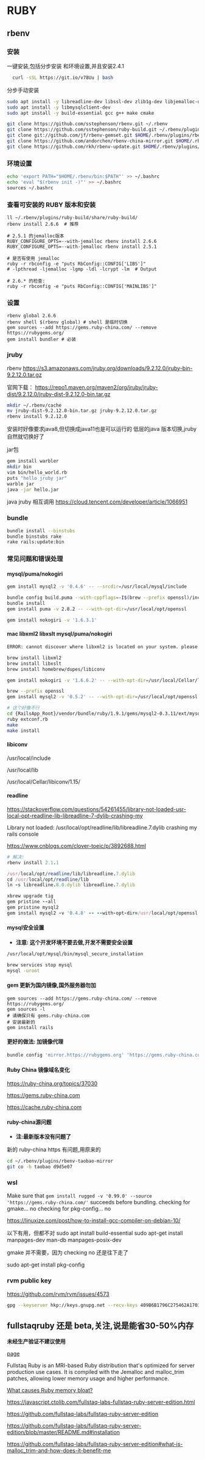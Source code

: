 # RUBY

## rbenv

### 安装

一键安装,包括分步安装 和环境设置,并且安装2.4.1

```bash
  curl -sSL https://git.io/v78Uu | bash
```

分步手动安装

```bash
sudo apt install -y libreadline-dev libssl-dev zlib1g-dev libjemalloc-dev git
sudo apt install -y libmysqlclient-dev
sudo apt install -y build-essential gcc g++ make cmake 

git clone https://github.com/sstephenson/rbenv.git ~/.rbenv
git clone https://github.com/sstephenson/ruby-build.git ~/.rbenv/plugins/ruby-build
git clone git://github.com/jf/rbenv-gemset.git $HOME/.rbenv/plugins/rbenv-gemset
git clone https://github.com/andorchen/rbenv-china-mirror.git $HOME/.rbenv/plugins/rbenv-china-mirror
git clone https://github.com/rkh/rbenv-update.git $HOME/.rbenv/plugins/rbenv-update"

```

### 环境设置

```bash
echo 'export PATH="$HOME/.rbenv/bin:$PATH"' >> ~/.bashrc
echo 'eval "$(rbenv init -)"' >> ~/.bashrc
sources ~/.bashrc
```

### 查看可安装的 RUBY 版本和安装

```shell
ll ~/.rbenv/plugins/ruby-build/share/ruby-build/
rbenv install 2.6.6  # 推荐

# 2.5.1 的jemalloc版本
RUBY_CONFIGURE_OPTS=--with-jemalloc rbenv install 2.6.6
RUBY_CONFIGURE_OPTS=--with-jemalloc rbenv install 2.5.1

# 是否有使用 jemalloc
ruby -r rbconfig -e "puts RbConfig::CONFIG['LIBS']"
# -lpthread -ljemalloc -lgmp -ldl -lcrypt -lm  # Output

# 2.6.* 的检查:
ruby -r rbconfig -e "puts RbConfig::CONFIG['MAINLIBS']"
```

### 设置

```shell
rbenv global 2.6.6
rbenv shell $(rbenv global) # shell 是临时切换
gem sources --add https://gems.ruby-china.com/ --remove https://rubygems.org/
gem install bundler # 必装
```

### jruby

rbenv
https://s3.amazonaws.com/jruby.org/downloads/9.2.12.0/jruby-bin-9.2.12.0.tar.gz

官网下载：
https://repo1.maven.org/maven2/org/jruby/jruby-dist/9.2.12.0/jruby-dist-9.2.12.0-bin.tar.gz

```bash
mkdir ~/.rbenv/cache
mv jruby-dist-9.2.12.0-bin.tar.gz jruby-9.2.12.0.tar.gz
rbenv install 9.2.12.0
```

安装时好像要求java8,但切换成java11也是可以运行的
低层的java 版本切换,jruby自然就切换好了

jar包

```bash
gem install warbler
mkdir bin
vim bin/hello_world.rb
puts "hello jruby jar"
warble jar
java -jar hello.jar
```

java jruby 相互调用
https://cloud.tencent.com/developer/article/1066951

### bundle

```bash
bundle install --binstubs
bundle binstubs rake
rake rails:update:bin
```

### 常见问题和错误处理

#### mysql/puma/nokogiri

```bash
gem install mysql2 -v '0.4.6' -- --srcdir=/usr/local/mysql/include

bundle config build.puma --with-cppflags=-I$(brew --prefix openssl)/include
bundle install
gem install puma -v 2.8.2 -- --with-opt-dir=/usr/local/opt/openssl

gem install nokogiri -v '1.6.3.1'
```

#### mac libxml2 libxslt mysql/puma/nokogiri

```bash
ERROR: cannot discover where libxml2 is located on your system. please make sure `pkg-config` is installed.

brew install libxml2
brew install libxslt
brew install homebrew/dupes/libiconv

gem install nokogiri -v '1.6.6.2' -- --with-opt-dir=/usr/local/Cellar/libiconv/1.15/

brew --prefix openssl
gem install mysql2 -v '0.5.2' -- --with-opt-dir=/usr/local/opt/openssl

# 这个好像不行
cd {RailsApp_Root}/vendor/bundle/ruby/1.9.1/gems/mysql2-0.3.11/ext/mysql2
ruby extconf.rb
make
make install
```

#### libiconv

/usr/local/include

/usr/local/lib

/usr/local/Cellar/libiconv/1.15/

#### readline

<https://stackoverflow.com/questions/54261455/library-not-loaded-usr-local-opt-readline-lib-libreadline-7-dylib-crashing-my>

Library not loaded: /usr/local/opt/readline/lib/libreadline.7.dylib crashing my rails console

https://www.cnblogs.com/clover-toeic/p/3892688.html

```ruby
# 解决:
rbenv install 2.1.1

/usr/local/opt/readline/lib/libreadline.7.dylib
cd /usr/local/opt/readline/lib
ln -s libreadline.8.0.dylib libreadline.7.dylib

xbrew upgrade tig
gem pristine --all
gem pristine mysql2
gem install mysql2 -v '0.4.8' -- --with-opt-dir=/usr/local/opt/openssl
```

#### mysql安全设置

- **注意: 这个开发环境不要去做,开发不需要安全设置**

```bash
/usr/local/opt/mysql/bin/mysql_secure_installation

brew services stop mysql
mysql -uroot
```

#### gem 更新为国内镜像,国外服务器勿加

```shell
gem sources --add https://gems.ruby-china.com/ --remove https://rubygems.org/
gem sources -l
# 请确保只有 gems.ruby-china.com
# 安装最新的
gem install rails
```

#### 更好的做法: 加镜像代理

```bash
bundle config 'mirror.https://rubygems.org' 'https://gems.ruby-china.com'
```

#### Ruby China 镜像域名变化

https://ruby-china.org/topics/37030

https://gems.ruby-china.com

https://cache.ruby-china.com

#### ruby-china源问题

- **注:最新版本没有问题了**

新的 ruby-china https 有问题,用原来的

```bash
cd ~/.rbenv/plugins/rbenv-taobao-mirror
git co -b taobao d9d5e07
```

### wsl

Make sure that `gem install rugged -v '0.99.0' --source 'https://gems.ruby-china.com/'` succeeds before bundling.
checking for gmake... no
checking for pkg-config... no

https://linuxize.com/post/how-to-install-gcc-compiler-on-debian-10/

以下有用，但都不对
sudo apt install build-essential
sudo apt-get install manpages-dev man-db manpages-posix-dev

gmake 并不需要，因为 checking no 还是往下走了

sudo apt-get install pkg-config

### rvm public key

https://github.com/rvm/rvm/issues/4573

```bash
gpg --keyserver hkp://keys.gnupg.net --recv-keys 409B6B1796C275462A1703113804BB82D39DC0E3 7D2BAF1CF37B13E2069D6956105BD0E739499BDB
```

## fullstaqruby 还是 beta,关注,说是能省30-50%内存

**未经生产验证不建议使用**

[page](https://fullstaqruby.org/)

 Fullstaq Ruby is an MRI-based Ruby distribution that's optimized for server production use cases. It is compiled with the Jemalloc and malloc_trim patches, allowing lower memory usage and higher performance.

[What causes Ruby memory bloat?](https://www.joyfulbikeshedding.com/blog/2019-03-14-what-causes-ruby-memory-bloat.html)

<https://javascript.ctolib.com/fullstaq-labs-fullstaq-ruby-server-edition.html>

<https://github.com/fullstaq-labs/fullstaq-ruby-server-edition>

<https://github.com/fullstaq-labs/fullstaq-ruby-server-edition/blob/master/README.md#installation>

<https://github.com/fullstaq-labs/fullstaq-ruby-server-edition#what-is-malloc_trim-and-how-does-it-benefit-me>
